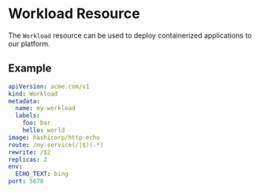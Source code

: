 # Workload Resource

The `Workload` resource can be used to deploy containerized applications to our platform.

## Example

```yaml
apiVersion: acme.com/v1
kind: Workload
metadata:
  name: my-workload
  labels:
    foo: bar
    hello: world
image: hashicorp/http-echo
route: /my-service(/|$)(.*)
rewrite: /$2
replicas: 2
env:
  ECHO_TEXT: bing
port: 5678
```
